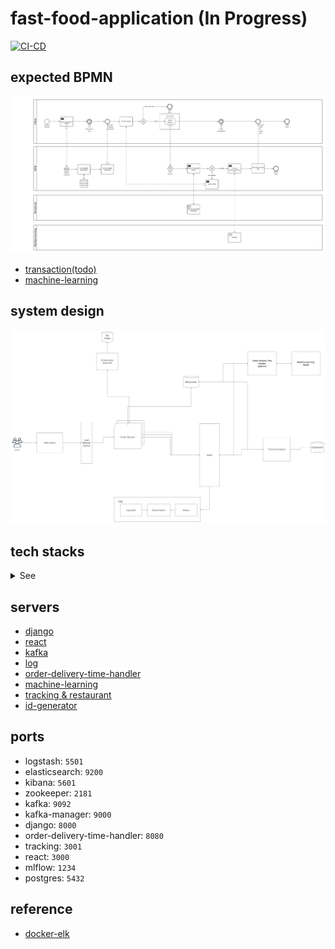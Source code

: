 # fast-food-application (In Progress)

[![CI-CD](https://github.com/sammiee5311/fast-food-application/actions/workflows/CI-CD.yml/badge.svg?branch=main)](https://github.com/sammiee5311/fast-food-application/actions/workflows/CI-CD.yml)

## expected BPMN

![](./images/order-bpmn.png)

- [transaction(todo)](https://github.com/sammiee5311/fast-food-application/tree/main)
- [machine-learning](https://github.com/sammiee5311/fast-food-application/tree/main/machine-learning-api)

## system design

![](./images/system-design.jpg)

## tech stacks
<details>
<summary>See</summary>

### Back-end
 - flask
 - django
 - fast-api
 - node.js

### Front-end
 - react

### Database
 - postgres
 - sqlite
 - mongodb
 - redis 

### Message
 - kafka 

### Log
 - elasticsearch
 - logstash
 - kibana 

### Machine Learning
 - mlflow 

### Languages
 - python
 - javascript
 - typescript   

### Build 
 - docker

### Proxy
 - nginx
 
### CI / CD
 - gitHub actions  
 - heroku 
 
</details> 

## servers

- [django](https://github.com/sammiee5311/fast-food-application/tree/main/django)
- [react](https://github.com/sammiee5311/fast-food-application/tree/main/react)
- [kafka](https://github.com/sammiee5311/fast-food-application/tree/main/kafka)
- [log](https://github.com/sammiee5311/fast-food-application/tree/main/log)
- [order-delivery-time-handler](https://github.com/sammiee5311/fast-food-application/tree/main/order-delivery-time-handler)
- [machine-learning](https://github.com/sammiee5311/fast-food-application/tree/main/machine-learning-api)
- [tracking & restaurant](https://github.com/sammiee5311/fast-food-application/tree/main/tracking)
- [id-generator](https://github.com/sammiee5311/fast-food-application/tree/main/id-generator)

## ports

- logstash: `5501`
- elasticsearch: `9200`
- kibana: `5601`
- zookeeper: `2181`
- kafka: `9092`
- kafka-manager: `9000`
- django: `8000`
- order-delivery-time-handler: `8080`
- tracking: `3001`
- react: `3000`
- mlflow: `1234`
- postgres: `5432`

## reference

- [docker-elk](https://github.com/deviantony/docker-elk)
